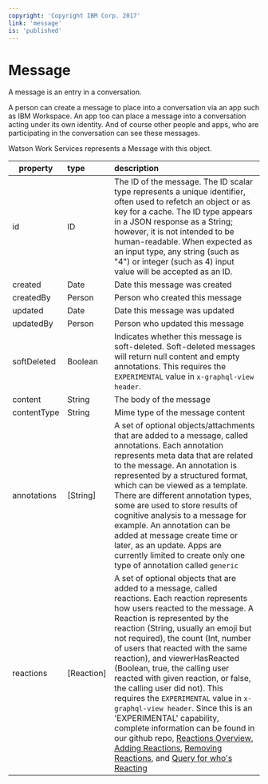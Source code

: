 ```yaml
---
copyright: 'Copyright IBM Corp. 2017'
link: 'message'
is: 'published'
---
```

# Message

A message is an entry in a conversation.

A person can create a message to place into a conversation via an app such as IBM Workspace. An app too can place a message into a conversation acting under its own identity. And of course other people and apps, who are participating in the conversation can see these messages.

Watson Work Services represents a Message with this object.

| property      | type          | description  |
| ------------- |:------------- |:-----|
| id          | ID      | The ID of the message. The ID scalar type represents a unique identifier, often used to refetch an object or as key for a cache. The ID type appears in a JSON response as a String; however, it is not intended to be human-readable. When expected as an input type, any string (such as "4") or integer (such as 4) input value will be accepted as an ID.|
| created     | Date        | Date this message  was created |
| createdBy   | Person    | Person who created this message |
| updated     | Date    | Date this message  was updated |
| updatedBy   | Person | Person who updated this message  |
| softDeleted | Boolean | Indicates whether this message is soft-deleted. Soft-deleted messages will return null content and empty annotations. This requires the `EXPERIMENTAL` value in `x-graphql-view header`. |
| content   | String | The body of the message |
| contentType | String | Mime type of the message content  |
| annotations | [String] | A set of optional objects/attachments that are added to a message, called annotations. Each annotation represents meta data that are related to the message. An annotation is represented by a structured format, which can be viewed as a template. There are different annotation types, some are used to store results of cognitive analysis to a message for example. An annotation can be added at message create time or later, as an update.  Apps are currently limited to create only one type of annotation called `generic` |
| reactions | [Reaction] | A set of optional objects that are added to a message, called reactions. Each reaction represents how users reacted to the message. A Reaction is represented by the reaction (String, usually an emoji but not required), the count (Int, number of users that reacted with the same reaction), and viewerHasReacted (Boolean, true, the calling user reacted with given reaction, or false, the calling user did not). This requires the `EXPERIMENTAL` value in `x-graphql-view header`. Since this is an 'EXPERIMENTAL' capability, complete information can be found in our github repo, [Reactions Overview](./guides/V1_wwsg_Reactions.md), [Adding Reactions](./guides/V1_Add_Reaction.md), [Removing Reactions](./guides/V1_Remove_Reaction.md), and [Query for who's Reacting](./guides/V1_Reacting_Users.md)|
